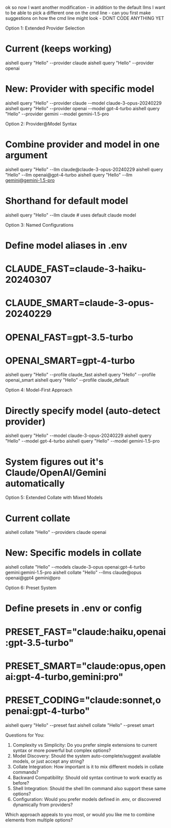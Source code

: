
ok so now I want another modification - in addition to the default llms I want to be able to pick a different one on the cmd line - can you first make suggestions on how the cmd line might look - DONT CODE ANYTHING YET

Option 1: Extended Provider Selection

  # Current (keeps working)
  aishell query "Hello" --provider claude
  aishell query "Hello" --provider openai

  # New: Provider with specific model
  aishell query "Hello" --provider claude --model claude-3-opus-20240229
  aishell query "Hello" --provider openai --model gpt-4-turbo
  aishell query "Hello" --provider gemini --model gemini-1.5-pro

  Option 2: Provider@Model Syntax

  # Combine provider and model in one argument
  aishell query "Hello" --llm claude@claude-3-opus-20240229
  aishell query "Hello" --llm openai@gpt-4-turbo
  aishell query "Hello" --llm gemini@gemini-1.5-pro

  # Shorthand for default model
  aishell query "Hello" --llm claude  # uses default claude model

  Option 3: Named Configurations

  # Define model aliases in .env
  # CLAUDE_FAST=claude-3-haiku-20240307
  # CLAUDE_SMART=claude-3-opus-20240229
  # OPENAI_FAST=gpt-3.5-turbo
  # OPENAI_SMART=gpt-4-turbo

  aishell query "Hello" --profile claude_fast
  aishell query "Hello" --profile openai_smart
  aishell query "Hello" --profile claude_default

  Option 4: Model-First Approach

  # Directly specify model (auto-detect provider)
  aishell query "Hello" --model claude-3-opus-20240229
  aishell query "Hello" --model gpt-4-turbo
  aishell query "Hello" --model gemini-1.5-pro

  # System figures out it's Claude/OpenAI/Gemini automatically

  Option 5: Extended Collate with Mixed Models

  # Current collate
  aishell collate "Hello" --providers claude openai

  # New: Specific models in collate
  aishell collate "Hello" --models claude-3-opus openai:gpt-4-turbo gemini:gemini-1.5-pro
  aishell collate "Hello" --llms claude@opus openai@gpt4 gemini@pro

  Option 6: Preset System

  # Define presets in .env or config
  # PRESET_FAST="claude:haiku,openai:gpt-3.5-turbo"
  # PRESET_SMART="claude:opus,openai:gpt-4-turbo,gemini:pro"
  # PRESET_CODING="claude:sonnet,openai:gpt-4-turbo"

  aishell query "Hello" --preset fast
  aishell collate "Hello" --preset smart

  Questions for You:

  1. Complexity vs Simplicity: Do you prefer simple extensions to current syntax or more powerful but complex options?
  2. Model Discovery: Should the system auto-complete/suggest available models, or just accept any string?
  3. Collate Integration: How important is it to mix different models in collate commands?
  4. Backward Compatibility: Should old syntax continue to work exactly as before?
  5. Shell Integration: Should the shell llm command also support these same options?
  6. Configuration: Would you prefer models defined in .env, or discovered dynamically from providers?

  Which approach appeals to you most, or would you like me to combine elements from multiple options?
